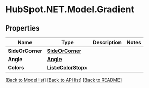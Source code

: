 # HubSpot.NET.Model.Gradient

## Properties

Name | Type | Description | Notes
------------ | ------------- | ------------- | -------------
**SideOrCorner** | [**SideOrCorner**](SideOrCorner.md) |  | 
**Angle** | [**Angle**](Angle.md) |  | 
**Colors** | [**List&lt;ColorStop&gt;**](ColorStop.md) |  | 

[[Back to Model list]](../README.md#documentation-for-models) [[Back to API list]](../README.md#documentation-for-api-endpoints) [[Back to README]](../README.md)

